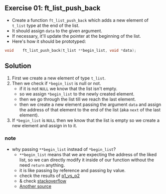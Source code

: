 ## Exercise 01: ft_list_push_back

- Create a function `ft_list_push_back` which adds a new element of `t_list` type at the end of the list.
- It should assign `data` to the given argument.
- If necessary, it'll update the pointer at the beginning of the list.
- Here's how it should be prototyped:
```c
void	ft_list_push_back(t_list **begin_list, void *data);
```

## Solution
1. First we create a new element of type `t_list`.
2. Then we check if `*begin_list` is null or not.
	- if it is not `NULL` we know that the list isn't empty.
	- so we assign `*begin_list` to the newly created element.
	- then we go through the list till we reach the last element.
	- then we create a new element passing the argument `data` and assign the address of that element to the end of the list (aka `next` of the last element).
3. If `*begin_list` is `NULL` then we know that the list is empty so we create a new element and assign in to it.

### note
- why passing `**begin_list` instead of `*begin_list`?
	- `**begin_list` means that we are expecting the address of the liked list, so we can directly modify it inside of our function without the need `return` anything.
	- it is like passing by reference and passing by value.
	- check the results of [p1_vs_p2](https://github.com/Abdelghafour2001/CS/blob/master/1337/DAYS/DAY11/ex00/test/1p_vs_2p.c)
	- & check [stackoverflow](https://stackoverflow.com/questions/7271647/what-is-the-reason-for-using-a-double-pointer-when-adding-a-node-in-a-linked-lis)
	- [Another source](https://www.youtube.com/watch?v=QH64qSW7wM8)
